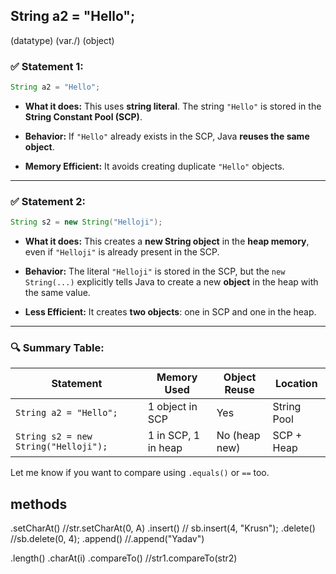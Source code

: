 ## String a2 = "Hello";

(datatype) (var./) (object)

### ✅ Statement 1:

```java
String a2 = "Hello";
```

- **What it does:**
  This uses **string literal**. The string `"Hello"` is stored in the **String Constant Pool (SCP)**.

- **Behavior:**
  If `"Hello"` already exists in the SCP, Java **reuses the same object**.

- **Memory Efficient:**
  It avoids creating duplicate `"Hello"` objects.

---

### ✅ Statement 2:

```java
String s2 = new String("Helloji");
```

- **What it does:**
  This creates a **new String object** in the **heap memory**, even if `"Helloji"` is already present in the SCP.

- **Behavior:**
  The literal `"Helloji"` is stored in the SCP, but the `new String(...)` explicitly tells Java to create a new **object** in the heap with the same value.

- **Less Efficient:**
  It creates **two objects**: one in SCP and one in the heap.

---

### 🔍 Summary Table:

| Statement                            | Memory Used         | Object Reuse  | Location    |
| ------------------------------------ | ------------------- | ------------- | ----------- |
| `String a2 = "Hello";`               | 1 object in SCP     | Yes           | String Pool |
| `String s2 = new String("Helloji");` | 1 in SCP, 1 in heap | No (heap new) | SCP + Heap  |

Let me know if you want to compare using `.equals()` or `==` too.

## methods

.setCharAt() //str.setCharAt(0, A)
.insert() // sb.insert(4, "Krusn");
.delete() //sb.delete(0, 4);
.append() //.append("Yadav")

.length()
.charAt(i)
.compareTo() //str1.compareTo(str2)
